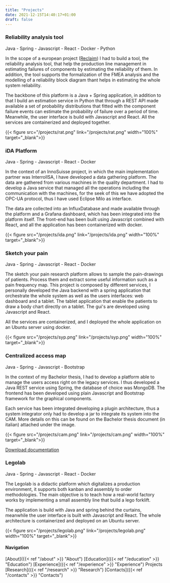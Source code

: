 ```yaml
---
title: "Projects"
date: 2021-12-15T14:40:17+01:00 
draft: false
---
```


### Reliability analysis tool
Java - Spring - Javascript - React - Docker - Python

In the scope of a european project ([Reclaim](https://www.reclaim-project.eu/ "Reclaim")) I had to build a tool, the 
reliability analysis tool, that help the production line management in estimating failures of components by estimating
the reliability of them. In addition, the tool supports the formalization of the FMEA analysis and the modelling of a 
reliability block diagram thant helps in estimating the whole system reliability.   

The backbone of this platform is a Java + Spring application, in addition to that I build an estimation service in Python
that through a REST API made available a set of probability distributions that fitted with the component failure events
can estimate the probability of failure over a period of time. Meanwhile, the user interface is build with Javascript and 
React. All the services are containerized and deployed together.

{{< figure src="/projects/rat.png" link="/projects/rat.png" width="100%" target="_blank">}}

### iDA Platform
Java - Spring - Javascript - React - Docker

In the context of an InnoSuisse project, in which the main implementation partner was InterrollSA, I have developed a 
data gathering platform. The data are gathered from various machines in the quality department. I had to develop a Java
service that managed all the operations including the communication with the machines, for the seek of this we have adopted
the OPC-UA protocol, thus I have used Eclipse Milo as interface.   

The data are collected into an InfluxDatabase and made available through the platform and a Grafana dashboard, which has
been integrated into the platform itself. The front-end has been built using Javascript combined with React, and all the
application has been containerized with docker.

{{< figure src="/projects/ida.png" link="/projects/ida.png" width="100%" target="_blank">}}

### Sketch your pain

Java - Spring - Javascript - React - Docker

The sketch your pain research platform allows to sample the pain-drawings of patients. Process them and extract some
useful information such as a pain frequency map. This project is composed by different services, I personally developed
the Java backend with a spring application that orchestrate the whole system as well as the users interfaces: web
dashboard and a tablet. The tablet application that enable the patients to draw a body chart directly on a tablet. The gui's are
developed using Javascript and React.  

All the services are containerized, and I deployed the whole application on an Ubuntu server using docker.

{{< figure src="/projects/syp.png" link="/projects/syp.png" width="100%" target="_blank">}}

### Centralized access map

Java - Spring - Javascript - Bootstrap

In the context of my Bachelor thesis, I had to develop a platform able to manage the users access right on the legacy
services. I thus developed a Java REST service using Spring, the database of choice was MongoDB. The frontend has been
developed using plain Javascript and Bootstrap framework for the graphical components.

Each service has been integrated developing a plugin architecture, thus a system integrator only had to develop a jar to
integrate its system into the CAM. More details on this can be found on the Bachelor thesis document (in italian)
attached under the image.

{{< figure src="/projects/cam.png" link="/projects/cam.png" width="100%" target="_blank">}}

[Download documentation](/projects/thesis.pdf "Thesis")

### Legolab
Java - Spring - Javascript - React - Docker

The Legolab is a didactic platform which digitalizes a production environment, it supports both kanban and assembly to
order methodologies. The main objective is to teach how a real-world factory works by implementing a small assembly
line that build a lego forklift.

The application is build with Java and spring behind the curtains, meanwhile the user interface is built with Javascript
and React. The whole architecture is containerized and deployed on an Ubuntu server.

{{< figure src="/projects/legolab.png" link="/projects/legolab.png" width="100%" target="_blank">}}


#### Navigation

[About]({{< ref "/about" >}} "About")
[Education]({{< ref "/education" >}} "Education")
[Experience]({{< ref "/experience" >}} "Experience")
Projects
[Research]({{< ref "/research" >}} "Research")
[Contacts]({{< ref "/contacts" >}} "Contacts")